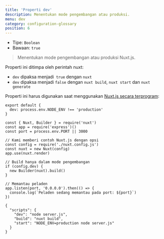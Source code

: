 ```yaml
---
title: 'Properti dev'
description: Menentukan mode pengembangan atau produksi.
menu: dev
category: configuration-glossary
position: 6
---
```


- Tipe: `Boolean`
- Bawaan: `true`

> Menentukan mode pengembangan atau produksi Nuxt.js.

Properti ini ditimpa oleh perintah nuxt:

- `dev` dipaksa menjadi` true` dengan `nuxt`
- `dev` dipaksa menjadi `false` dengan `nuxt build`, `nuxt start` dan `nuxt generate`

Properti ini harus digunakan saat menggunakan [Nuxt.js secara terprogram](/docs/2.x/internals-glossary/nuxt):

```js{}[nuxt.config.js]
export default {
  dev: process.env.NODE_ENV !== 'production'
}
```

```js{}[server.js]
const { Nuxt, Builder } = require('nuxt')
const app = require('express')()
const port = process.env.PORT || 3000

// Kami memberi contoh Nuxt.js dengan opsi
const config = require('./nuxt.config.js')
const nuxt = new Nuxt(config)
app.use(nuxt.render)

// Build hanya dalam mode pengembangan
if (config.dev) {
  new Builder(nuxt).build()
}

// Memantau peladen
app.listen(port, '0.0.0.0').then(() => {
  console.log(`Peladen sedang memantau pada port: ${port}`)
})
```

```json{}[package.json]
{
  "scripts": {
    "dev": "node server.js",
    "build": "nuxt build",
    "start": "NODE_ENV=production node server.js"
  }
}
```